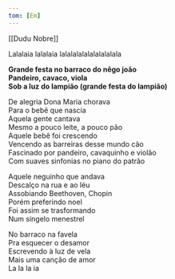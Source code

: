 ```yaml
---
tom: [Em]
---
```


[[Dudu Nobre]]

Lalalaia lalalaia lalalalalalalalalalala

**Grande festa no barraco do nêgo joão  
Pandeiro, cavaco, viola  
Sob a luz do lampião (grande festa do lampião)**

De alegria Dona Maria chorava  
Para o bebê que nascia  
Aquela gente cantava  
Mesmo a pouco leite, a pouco pão  
Aquele bebê foi crescendo  
Vencendo as barreiras desse mundo cão  
Fascinado por pandeiro, cavaquinho e violão  
Com suaves sinfonias no piano do patrão

Aquele neguinho que andava  
Descalço na rua e ao léu  
Assobiando Beethoven, Chopin  
Porém preferindo noel  
Foi assim se trasformando  
Num singelo menestrel

No barraco na favela  
Pra esquecer o desamor  
Escrevendo à luz de vela  
Mais uma canção de amor  
La la la ia